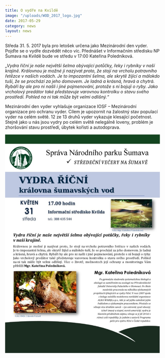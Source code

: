 ```yaml
---
title: O vydře na Kvildě
image: "/uploads/WOD_2017_logo.jpg"
date: 2017-05-29
category: news
layout: news
---
```

Středa 31. 5. 2017 byla pro letošek určena jako Mezinárodní den vyder.
Pojďte se o vydře dozvědět něco víc. Přednášet v Informačním středisku
NP Šumava na Kvildě bude ve středu v 17:00 Kateřina Poledníková.

*„Vydra říční je naše největší šelma obývající potůčky, řeky i rybníky
v naší krajině. Královnou je možné ji nazývat proto, že stojí na vrcholu
potravního řetězce v našich vodách. Je to impozantní šelma, ale skrytě
žijící a málokdo tuší, že se prochází za jeho domovem. Je ladná
a krásná, hravá a chytrá. Rybáři by ale pro ni našli i jiné pojmenování,
protože s ní bojují o ryby. Jako vrcholový predátor také představuje
varovnou kontrolku o stavu svého prostředí. Pohled na ni tak může být
velmi odlišný.“*

Mezinárodní den vyder vyhlašuje organizace IOSF – Mezinárodní organizace
pro ochranu vyder. Cílem je upozornit na žalostný stav populací vyder na
celém světě. 12 ze 13 druhů vyder vykazuje klesající početnost. Stejně
jako u nás jsou vydry po celém světě nelegálně loveny, problém je
zhoršování stavu prostředí, úbytek kořisti a autodoprava.

![](/uploads/vydra_Kvilda_pozvanka_610.jpg)
